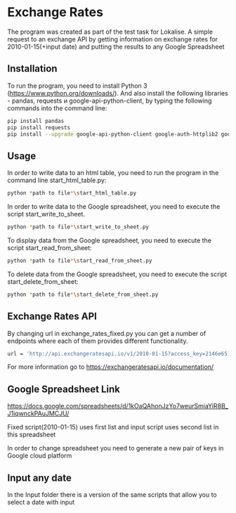 # Exchange Rates

The program was created as part of the test task for Lokalise. A simple request to an exchange API by getting information on exchange rates for 2010-01-15(+input date) and putting the results to any Google Spreadsheet

## Installation

To run the program, you need to install Python 3 (https://www.python.org/downloads/).
And also install the following libraries - pandas, requests и google-api-python-client, by typing the following commands into the command line:

```bash
pip install pandas
pip install requests
pip install --upgrade google-api-python-client google-auth-httplib2 google-auth-oauthlib
```

## Usage

In order to write data to an html table, you need to run the program in the command line start_html_table.py:

```bash
python *path to file*\start_html_table.py
```
In order to write data to the Google spreadsheet, you need to execute the script start_write_to_sheet.
```bash
python *path to file*\start_write_to_sheet.py
```
To display data from the Google spreadsheet, you need to execute the script start_read_from_sheet:
```bash
python *path to file*\start_read_from_sheet.py
```
To delete data from the Google spreadsheet, you need to execute the script start_delete_from_sheet:
```bash
python *path to file*\start_delete_from_sheet.py
```
## Exchange Rates API
By changing url in exchange_rates_fixed.py you can get a number of endpoints where each of them provides different functionality.
```bash
url = 'http://api.exchangeratesapi.io/v1/2010-01-15?access_key=2146e6519dc5c7836c76a433d6049c84'
```
For more information go to https://exchangeratesapi.io/documentation/

## Google Spreadsheet Link
https://docs.google.com/spreadsheets/d/1kOaQAhonJzYo7weurSmiaYiR8B_J1iqwnckPAuJMCJU/

Fixed script(2010-01-15) uses first list and input script uses second list in this spreadsheet

In order to change spreadsheet you need to generate a new pair of keys in Google cloud platform

## Input any date
In the Input folder there is a version of the same scripts that allow you to select a date with input
